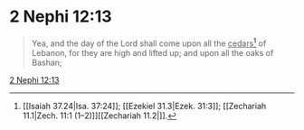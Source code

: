 # 2 Nephi 12:13

> Yea, and the day of the Lord shall come upon all the <u>cedars</u>[^a] of Lebanon, for they are high and lifted up; and upon all the oaks of Bashan;

[2 Nephi 12:13](https://www.churchofjesuschrist.org/study/scriptures/bofm/2-ne/12?lang=eng&id=p13#p13)


[^a]: [[Isaiah 37.24|Isa. 37:24]]; [[Ezekiel 31.3|Ezek. 31:3]]; [[Zechariah 11.1|Zech. 11:1 (1–2)]][[Zechariah 11.2|]].  
